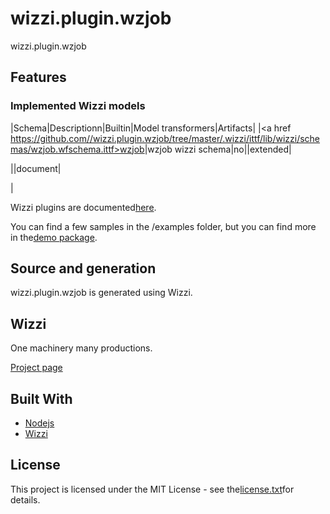 # wizzi.plugin.wzjob

wizzi.plugin.wzjob

## Features
### Implemented Wizzi models
|Schema|Descriptionn|Builtin|Model transformers|Artifacts|
|<a href https://github.com//wizzi.plugin.wzjob/tree/master/.wizzi/ittf/lib/wizzi/schemas/wzjob.wfschema.ittf>wzjob</a>|wzjob wizzi schema|no|\|extended|

|\|document|

|


Wizzi plugins are documented[here](https://stfnbssl.github.io/wizzi/docs/wizziplugins.html).

You can find a few samples in the /examples folder, but you can find more in the[demo package](https://github.com/wizzifactory/wizzi/tree/master/packages/wizzi-demo/.wizzi/ittf/examples/advanced/plugins).
## Source and generation
wizzi.plugin.wzjob is generated using Wizzi.

## Wizzi

One machinery many productions.

[Project page](https://stfnbssl.github.io/wizzi)
## Built With
* [Nodejs](https://nodejs.org)
* [Wizzi](https://github.com/stfnbssl/wizzi)

## License
This project is licensed under the MIT License - see the[license.txt](license.txt)for details.